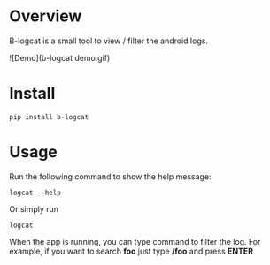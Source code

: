 # Overview

B-logcat is a small tool to view / filter the android logs. 

![Demo](b-logcat demo.gif)

# Install

```
pip install b-logcat
```

# Usage

Run the following command to show the help message:

```
logcat --help
```

Or simply run

```
logcat
```

When the app is running, you can type command to filter the log. For example, if you want to search **foo** just type **/foo** and press **ENTER**

